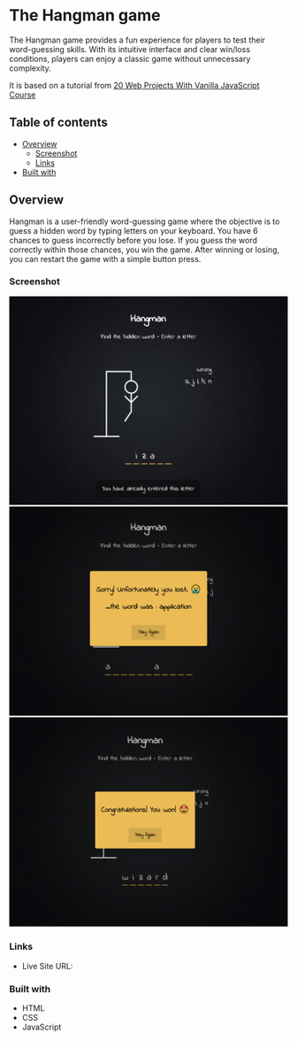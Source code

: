 # The Hangman game

The Hangman game provides a fun experience for players to test their word-guessing skills. With its intuitive interface and clear win/loss conditions, players can enjoy a classic game without unnecessary complexity.

It is based on a tutorial from [20 Web Projects With Vanilla JavaScript Course](https://www.udemy.com/course/web-projects-with-vanilla-javascript/?couponCode=GENAISALE24)

## Table of contents

- [Overview](#overview)
  - [Screenshot](#screenshot)
  - [Links](#links)
- [Built with](#built-with)

## Overview

Hangman is a user-friendly word-guessing game where the objective is to guess a hidden word by typing letters on your keyboard. You have 6 chances to guess incorrectly before you lose. If you guess the word correctly within those chances, you win the game. After winning or losing, you can restart the game with a simple button press.

### Screenshot

![](./image/already%20entered%20letter.png)
![](./image/loose.png)
![](./image/win.png)

### Links

- Live Site URL:

### Built with

- HTML
- CSS
- JavaScript
